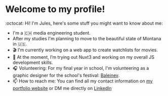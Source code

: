 # Welcome to my profile! 

:octocat: Hi! I'm Jules, here's some stuff you might want to know about me:
- I'm a :switzerland: media engineering student.
- After my studies I'm planning to move to the beautiful state of Montana in :us:.
- :clapper: I’m currently working on a web app to create watchlists for movies.
- :monocle_face: At the moment, I’m trying out Nuxt3 and working on my overall JS development skills.
- :headphones: Volunteering: For my final year in school, I'm volunteering as a graphic designer for the school's festival: [Baleinev](https://www.instagram.com/baleinev_festival/). 
- 📫 How to reach me: You can find all my contact information on [my portfolio website](https://jules-sandoz.com) or DM me directly on [LinkedIn](https://www.linkedin.com/in/jules-sandoz)
